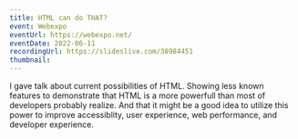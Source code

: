 ```yaml
---
title: HTML can do THAT?
event: Webexpo
eventUrl: https://webexpo.net/
eventDate: 2022-06-11
recordingUrl: https://slideslive.com/38984451
thumbnail:
---
```


I gave talk about current possibilities of HTML. Showing less known features to demonstrate that HTML is a more powerfull than most of developers probably realize. And that it might be a good idea to utilize this power to improve accessiblity, user experience, web performance, and developer experience.
